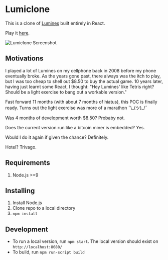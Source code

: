 # Lumiclone

This is a clone of [Lumines](https://store.steampowered.com/app/851670/LUMINES_REMASTERED/) built entirely in React.

Play it [here](http://oswellchan.github.io/lumiclone/).

![Lumiclone Screenshot](http://oswellchan.github.io/lumiclone/assets/imgs/screenshot.png)

## Motivations
I played a lot of Lumines on my cellphone back in 2008 before my phone eventually broke. As the years gone past, there always was the itch to play, but I was too cheap to shell out $8.50 to buy the actual game. 10 years later, having just learnt some React, I thought: "Hey Lumines' like Tetris right? Should be a light exercise to bang out a workable version."

Fast forward 11 months (with about 7 months of hiatus), this POC is finally ready. Turns out the light exercise was more of a marathon ¯\\\_(ツ)\_/¯

Was 4 months of development worth $8.50? Probaby not.

Does the current version run like a bitcoin miner is embedded? Yes.

Would I do it again if given the chance? Definitely.

Hotel? Trivago.

## Requirements
1. Node.js >=9

## Installing

1. Install Node.js
2. Clone repo to a local directory
2. `npm install`

## Development

- To run a local version, run `npm start`. The local version should exist on `http://localhost:8080/`
- To build, run `npm run-script build`
